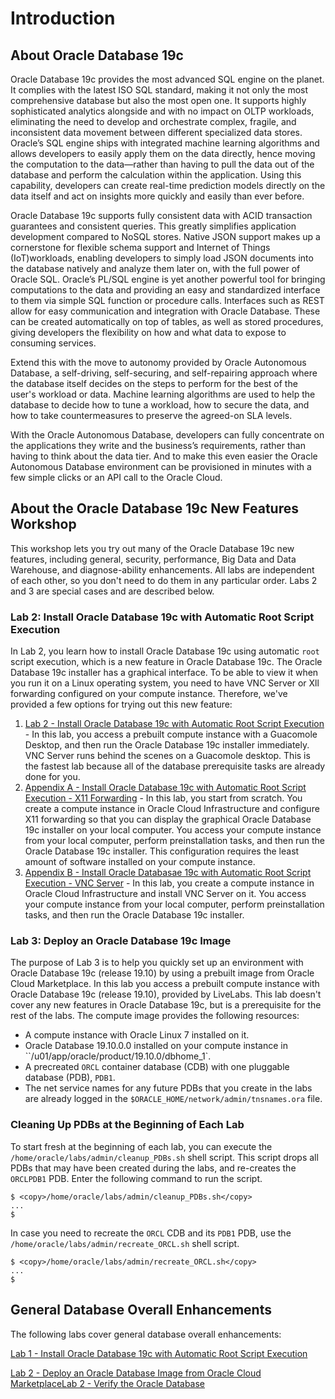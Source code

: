 # Introduction

## About Oracle Database 19c

Oracle Database 19c provides the most advanced SQL engine on the planet. It complies with the latest ISO SQL standard, making it not only the most comprehensive database but also the most open one. It supports highly sophisticated analytics alongside and with no impact on OLTP workloads, eliminating the need to develop and orchestrate complex, fragile, and inconsistent data movement between different specialized data stores. Oracle’s SQL engine ships with integrated machine learning algorithms and allows developers to easily apply them on the data directly, hence moving the computation to the data—rather than having to pull the data out of the database and perform the calculation within the application. Using this capability, developers can create real-time prediction models directly on the data itself and act on insights more quickly and easily than ever before.

[](youtube:LcsPSJrZDrI)

Oracle Database 19c supports fully consistent data with ACID transaction guarantees and consistent queries. This greatly simplifies application development compared to NoSQL stores. Native JSON support makes up a cornerstone for flexible schema support and Internet of Things (IoT)workloads, enabling developers to simply load JSON documents into the database natively and analyze them later on, with the full power of Oracle SQL. Oracle’s PL/SQL engine is yet another powerful tool for bringing computations to the data and providing an easy and standardized interface to them via simple SQL function or procedure calls. Interfaces such as REST allow for easy communication and integration with Oracle Database. These can be created automatically on top of tables, as well as stored procedures, giving developers the flexibility on how and what data to expose to consuming services.

Extend this with the move to autonomy provided by Oracle Autonomous Database, a self-driving, self-securing, and self-repairing approach where the database itself decides on the steps to perform for the best of the user's workload or data. Machine learning algorithms are used to help the database to decide how to tune a workload, how to secure the data, and how to take countermeasures to preserve the agreed-on SLA levels.

With the Oracle Autonomous Database, developers can fully concentrate on the applications they write and the business’s requirements, rather than having to think about the data tier. And to make this even easier the Oracle Autonomous Database environment can be provisioned in minutes with a few simple clicks or an API call to the Oracle Cloud.

## About the Oracle Database 19c New Features Workshop

This workshop lets you try out many of the Oracle Database 19c new features, including general, security, performance, Big Data and Data Warehouse, and diagnose-ability enhancements. All labs are independent of each other, so you don't need to do them in any particular order. Labs 2 and 3 are special cases and are described below. 

### Lab 2: Install Oracle Database 19c with Automatic Root Script Execution
In Lab 2, you learn how to install Oracle Database 19c using automatic `root` script execution, which is a new feature in Oracle Database 19c. The Oracle Database 19c installer has a graphical interface. To be able to view it when you run it on a Linux operating system, you need to have VNC Server or Xll forwarding configured on your compute instance. Therefore, we've provided a few options for trying out this new feature:

  1. [Lab 2 - Install Oracle Database 19c with Automatic Root Script Execution](?lab=install-db19c-auto-config-script-execution-guac.md) - In this lab, you access a prebuilt compute instance with a Guacomole Desktop, and then run the Oracle Database 19c installer immediately. VNC Server runs behind the scenes on a Guacomole desktop. This is the fastest lab because all of the database prerequisite tasks are already done for you.
  2. [Appendix A - Install Oracle Database 19c with Automatic Root Script Execution - X11 Forwarding](?lab=install-db19c-auto-config-script-execution-x11.md) - In this lab, you start from scratch. You create a compute instance in Oracle Cloud Infrastructure and configure X11 forwarding so that you can display the graphical Oracle Database 19c installer on your local computer. You access your compute instance from your local computer, perform preinstallation tasks, and then run the Oracle Database 19c installer. This configuration requires the least amount of software installed on your compute instance.
  3. [Appendix B - Install Oracle Databasae 19c with Automatic Root Script Execution - VNC Server](?lab=install-db19c-auto-config-script-execution-vnc.md) - In this lab, you create a compute instance in Oracle Cloud Infrastructure and install VNC Server on it. You access your compute instance from your local computer, perform  preinstallation tasks, and then run the Oracle Database 19c installer.


### Lab 3: Deploy an Oracle Database 19c Image

<if type="freetier paid">The purpose of Lab 3 is to help you quickly set up an environment with Oracle Database 19c (release 19.10) by using a prebuilt image from Oracle Cloud Marketplace. </if><if type="livelabs">In this lab you access a prebuilt compute instance with Oracle Database 19c (release 19.10), provided by LiveLabs. </if>This lab doesn't cover any new features in Oracle Database 19c, but is a prerequisite for the rest of the labs. The compute image provides the following resources:

- A compute instance with Oracle Linux 7 installed on it.
- Oracle Database 19.10.0.0 installed on your compute instance in ``/u01/app/oracle/product/19.10.0/dbhome_1`.
- A precreated `ORCL` container database (CDB) with one pluggable database (PDB), `PDB1`.
- The net service names for any future PDBs that you create in the labs are already logged in the `$ORACLE_HOME/network/admin/tnsnames.ora` file.

### Cleaning Up PDBs at the Beginning of Each Lab

To start fresh at the beginning of each lab, you can execute the `/home/oracle/labs/admin/cleanup_PDBs.sh` shell script. This script drops all PDBs that may have been created during the labs, and re-creates the `ORCLPDB1` PDB. Enter the following command to run the script.

```nohighlighting
$ <copy>/home/oracle/labs/admin/cleanup_PDBs.sh</copy>
...
$
```

In case you need to recreate the `ORCL` CDB and its `PDB1` PDB, use the `/home/oracle/labs/admin/recreate_ORCL.sh` shell script.

```nohighlighting
$ <copy>/home/oracle/labs/admin/recreate_ORCL.sh</copy>
...
$
```

## General Database Overall Enhancements

The following labs cover general database overall enhancements:

[Lab 1 - Install Oracle Database 19c with Automatic Root Script Execution](?lab=install-db19c-auto-config-script-execution)

<if type="freetier paid">[Lab 2 - Deploy an Oracle Database Image from Oracle Cloud Marketplace](?lab=deploy-db19c-marketplace)</if><if type="livelabs">[Lab 2 - Verify the Oracle Database](?lab=verify-database)</if>
